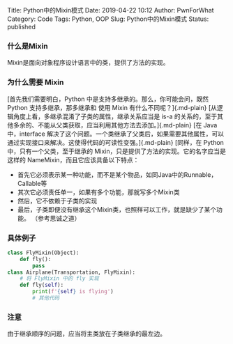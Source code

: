 Title: Python中的Mixin模式
Date: 2019-04-22 10:12
Author: PwnForWhat
Category: Code
Tags: Python, OOP
Slug: Python中的Mixin模式
Status: published


### 什么是Mixin
Mixin是面向对象程序设计语言中的类，提供了方法的实现。

### 为什么需要 Mixin

[首先我们需要明白，Python 中是支持多继承的。那么，你可能会问，既然 Python 支持多继承，那多继承和 使用 Mixin 有什么不同呢？]{.md-plain} [从逻辑角度上看，多继承混淆了子类的属性，继承关系应当是 is-a 的关系的，至于其他多余的、不能从父类获取，应当利用其他方法去添加。]{.md-plain} [在 Java 中，interface 解决了这个问题。一个类继承了父类后，如果需要其他属性，可以通过实现接口来解决。这使得代码的可读性变强。]{.md-plain} [同样，在 Python 中，只有一个父类，至于继承的 Mixin，只是提供了方法的实现。它的名字应当是这样的 NameMixin，而且它应该具备以下特点：

-   首先它必须表示某一种功能，而不是某个物品，如同Java中的Runnable，Callable等
-   其次它必须责任单一，如果有多个功能，那就写多个Mixin类
-   然后，它不依赖于子类的实现
-   最后，子类即便没有继承这个Mixin类，也照样可以工作，就是缺少了某个功能。 （参考思诚之道）

### 具体例子

``` python
class FlyMixin(Object):
    def fly():
        pass
class Airplane(Transportation, FlyMixin):
    # 将 FlyMixin 中的 fly 实现
    def fly(self):
        print(f'{self} is flying')
        # 其他代码
```

### 注意

由于继承顺序的问题，应当将主类放在子类继承的最左边。
